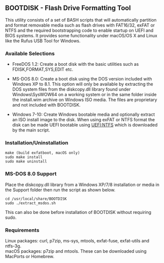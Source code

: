 ## BOOTDISK - Flash Drive Formatting Tool

This utility consists of a set of BASH scripts that will automatically partition and format removable media such as flash drives with FAT16/32, exFAT or NTFS and the required bootstrapping code to enable startup on UEFI and BIOS systems. It provides some functionality under macOS/OS X and Linux like the Rufus USB Tool for Windows.

### Available Selections

- FreeDOS 1.2: Create a boot disk with the basic utilities such as FDISK,FORMAT,SYS,EDIT etc.

- MS-DOS 8.0: Create a boot disk using the DOS version included with Windows XP to 8.1. This option will only be available by extracting the DOS system files from the diskcopy.dll library found under Windows\SysWOW64 on a working system or in the same folder inside the install.wim archive on Windows ISO media. The files are proprietary and not included with BOOTDISK.

- Windows 7-10: Create Windows bootable media and optionally extract an ISO install image to the disk. When using exFAT or NTFS format the disk can be made UEFI bootable using [UEFI:NTFS](https://github.com/pbatard/uefi-ntfs) which is downloaded by the main script.

### Installation/Uninstallation
```
make (build exfatboot, macOS only)
sudo make install
sudo make uninstall
```

### MS-DOS 8.0 Support

Place the diskcopy.dll library from a Windows XP/7/8 installation or media in the Support folder then run the script as shown below.
```
cd /usr/local/share/BOOTDISK
sudo ./extract_msdos.sh
```
This can also be done before installation of BOOTDISK without requiring sudo.

### Requirements

Linux packages: curl, p7zip, ms-sys, mtools, exfat-fuse, exfat-utils and ntfs-3g.  
macOS packages: p7zip and mtools. These can be downloaded using MacPorts or Homebrew.

